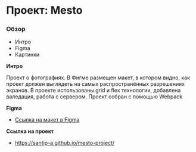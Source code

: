 # Проект: Mesto

### Обзор
* Интро
* Figma
* Картинки

**Интро**

Проект о фотографиях.
В Фигме размещен макет, в котором видно, как проект должен выглядеть на самых распространённых разрешениях экранов.
В проекте использованы grid и flex технологии, добавлена валедация, работа с сервером.
Проект собран с помощью Webpack

**Figma**

* [Ссылка на макет в Figma](https://www.figma.com/file/2cn9N9jSkmxD84oJik7xL7/JavaScript.-Sprint-4?node-id=0%3A1)

**Ссылка на проект**

* https://santip-a.github.io/mesto-project/
